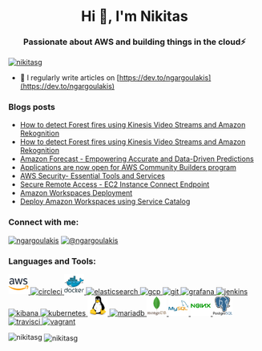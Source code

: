 <h1 align="center">Hi 👋, I'm Nikitas</h1>
<h3 align="center">Passionate about AWS and building things in the cloud⚡</h3>

<p align="left"> <a href="https://github.com/ryo-ma/github-profile-trophy"><img src="https://github-profile-trophy.vercel.app/?username=nikitasg" alt="nikitasg" /></a> </p>

- 📝 I regularly write articles on [https://dev.to/ngargoulakis](https://dev.to/ngargoulakis)

### Blogs posts
<!-- BLOG-POST-LIST:START -->
- [How to detect Forest fires using Kinesis Video Streams and Amazon Rekognition](https://www.allaboutcloud.co.uk/how-to-detect-forest-fires-using-kinesis-video-streams-and-amazon-rekognition/)
- [How to detect Forest fires using Kinesis Video Streams and Amazon Rekognition](https://dev.to/aws-builders/how-to-detect-forest-fires-using-kinesis-video-streams-and-rekognition-4he8)
- [Amazon Forecast - Empowering Accurate and Data-Driven Predictions](https://dev.to/aws-builders/amazon-forecast-empowering-accurate-and-data-driven-predictions-4kl5)
- [Applications are now open for AWS Community Builders program](https://www.allaboutcloud.co.uk/applications-are-now-open-for-aws-community-builders-program/)
- [AWS Security- Essential Tools and Services](https://www.allaboutcloud.co.uk/aws-security-essential-tools-and-services/)
- [Secure Remote Access - EC2 Instance Connect Endpoint](https://dev.to/aws-builders/secure-remote-access-ec2-instance-connect-endpoint-5h3n)
- [Amazon Workspaces Deployment](https://www.allaboutcloud.co.uk/amazon-workspaces-deployment/)
- [Deploy Amazon Workspaces using Service Catalog](https://dev.to/aws-builders/deploy-amazon-workspaces-using-service-catalog-2c9e)
<!-- BLOG-POST-LIST:END -->

<h3 align="left">Connect with me:</h3>
<p align="left">
<a href="https://dev.to/ngargoulakis" target="blank"><img align="center" src="https://raw.githubusercontent.com/rahuldkjain/github-profile-readme-generator/master/src/images/icons/Social/devto.svg" alt="ngargoulakis" height="30" width="40" /></a>
<a href="https://medium.com/@ngargoulakis" target="blank"><img align="center" src="https://raw.githubusercontent.com/rahuldkjain/github-profile-readme-generator/master/src/images/icons/Social/medium.svg" alt="@ngargoulakis" height="30" width="40" /></a>
</p>

<h3 align="left">Languages and Tools:</h3>
<p align="left"> <a href="https://aws.amazon.com" target="_blank" rel="noreferrer"> <img src="https://raw.githubusercontent.com/devicons/devicon/master/icons/amazonwebservices/amazonwebservices-original-wordmark.svg" alt="aws" width="40" height="40"/> </a> <a href="https://circleci.com" target="_blank" rel="noreferrer"> <img src="https://www.vectorlogo.zone/logos/circleci/circleci-icon.svg" alt="circleci" width="40" height="40"/> </a> <a href="https://www.docker.com/" target="_blank" rel="noreferrer"> <img src="https://raw.githubusercontent.com/devicons/devicon/master/icons/docker/docker-original-wordmark.svg" alt="docker" width="40" height="40"/> </a> <a href="https://www.elastic.co" target="_blank" rel="noreferrer"> <img src="https://www.vectorlogo.zone/logos/elastic/elastic-icon.svg" alt="elasticsearch" width="40" height="40"/> </a> <a href="https://cloud.google.com" target="_blank" rel="noreferrer"> <img src="https://www.vectorlogo.zone/logos/google_cloud/google_cloud-icon.svg" alt="gcp" width="40" height="40"/> </a> <a href="https://git-scm.com/" target="_blank" rel="noreferrer"> <img src="https://www.vectorlogo.zone/logos/git-scm/git-scm-icon.svg" alt="git" width="40" height="40"/> </a> <a href="https://grafana.com" target="_blank" rel="noreferrer"> <img src="https://www.vectorlogo.zone/logos/grafana/grafana-icon.svg" alt="grafana" width="40" height="40"/> </a> <a href="https://www.jenkins.io" target="_blank" rel="noreferrer"> <img src="https://www.vectorlogo.zone/logos/jenkins/jenkins-icon.svg" alt="jenkins" width="40" height="40"/> </a> <a href="https://www.elastic.co/kibana" target="_blank" rel="noreferrer"> <img src="https://www.vectorlogo.zone/logos/elasticco_kibana/elasticco_kibana-icon.svg" alt="kibana" width="40" height="40"/> </a> <a href="https://kubernetes.io" target="_blank" rel="noreferrer"> <img src="https://www.vectorlogo.zone/logos/kubernetes/kubernetes-icon.svg" alt="kubernetes" width="40" height="40"/> </a> <a href="https://www.linux.org/" target="_blank" rel="noreferrer"> <img src="https://raw.githubusercontent.com/devicons/devicon/master/icons/linux/linux-original.svg" alt="linux" width="40" height="40"/> </a> <a href="https://mariadb.org/" target="_blank" rel="noreferrer"> <img src="https://www.vectorlogo.zone/logos/mariadb/mariadb-icon.svg" alt="mariadb" width="40" height="40"/> </a> <a href="https://www.mongodb.com/" target="_blank" rel="noreferrer"> <img src="https://raw.githubusercontent.com/devicons/devicon/master/icons/mongodb/mongodb-original-wordmark.svg" alt="mongodb" width="40" height="40"/> </a> <a href="https://www.mysql.com/" target="_blank" rel="noreferrer"> <img src="https://raw.githubusercontent.com/devicons/devicon/master/icons/mysql/mysql-original-wordmark.svg" alt="mysql" width="40" height="40"/> </a> <a href="https://www.nginx.com" target="_blank" rel="noreferrer"> <img src="https://raw.githubusercontent.com/devicons/devicon/master/icons/nginx/nginx-original.svg" alt="nginx" width="40" height="40"/> </a> <a href="https://www.postgresql.org" target="_blank" rel="noreferrer"> <img src="https://raw.githubusercontent.com/devicons/devicon/master/icons/postgresql/postgresql-original-wordmark.svg" alt="postgresql" width="40" height="40"/> </a> <a href="https://travis-ci.org" target="_blank" rel="noreferrer"> <img src="https://www.vectorlogo.zone/logos/travis-ci/travis-ci-icon.svg" alt="travisci" width="40" height="40"/> </a> <a href="https://www.vagrantup.com/" target="_blank" rel="noreferrer"> <img src="https://www.vectorlogo.zone/logos/vagrantup/vagrantup-icon.svg" alt="vagrant" width="40" height="40"/> </a> </p>

<p><img align="left" src="https://github-readme-stats.vercel.app/api/top-langs?username=nikitasg&show_icons=true&locale=en&layout=compact" alt="nikitasg" /></p>

<p>&nbsp;<img align="center" src="https://github-readme-stats.vercel.app/api?username=nikitasg&show_icons=true&locale=en" alt="nikitasg" /></p>
